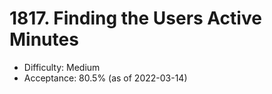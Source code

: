 # 1817. Finding the Users Active Minutes
- Difficulty: Medium
- Acceptance: 80.5% (as of 2022-03-14)
